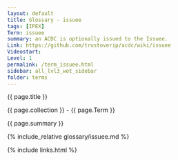 ```yaml
---
layout: default
title: Glossary - issuee
tags: [IPEX]
Term: issuee
summary: an ACDC is optionally issued to the Issuee.
Link: https://github.com/trustoverip/acdc/wiki/issuee
Videostart: 
Level: 1
permalink: /term_issuee.html
sidebar: all_lvl3_wot_sidebar
folder: terms
---
```


{{ page.title }}

{{ page.collection }} - {{ page.Term }}

   {{ page.summary }}

{% include_relative glossary/issuee.md %}

 {% include links.html %} 
